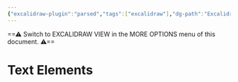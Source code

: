```yaml
---
{"excalidraw-plugin":"parsed","tags":["excalidraw"],"dg-path":"Excalidraw/测试0.excalidraw","dg-note-icon":2,"dgPassFrontmatter":true,"dg-publish":true,"permalink":"/Excalidraw/测试0/"}
---
```


==⚠  Switch to EXCALIDRAW VIEW in the MORE OPTIONS menu of this document. ⚠==


# Text Elements
